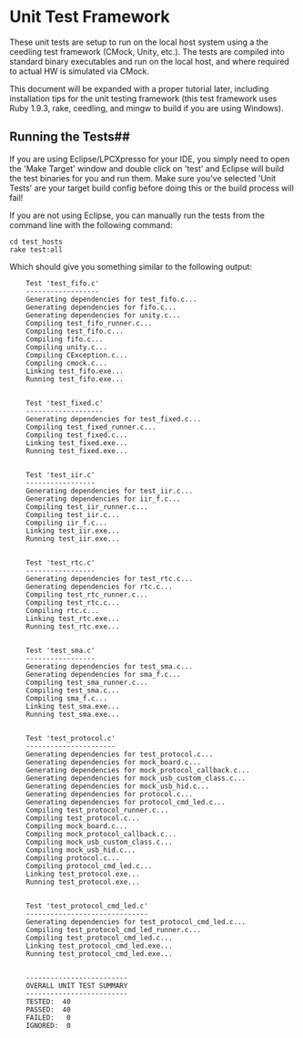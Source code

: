 # Unit Test Framework #

These unit tests are setup to run on the local host system using a the ceedling test framework (CMock, Unity, etc.).  The tests are compiled into standard binary executables and run on the local host, and where required to actual HW is simulated via CMock.

This document will be expanded with a proper tutorial later, including installation tips for the unit testing framework (this test framework uses Ruby 1.9.3, rake, ceedling, and mingw to build if you are using Windows).

## Running the Tests##

If you are using Eclipse/LPCXpresso for your IDE, you simply need to open the 'Make Target' window and double click on 'test' and Eclipse will build the test binaries for you and run them.  Make sure you've selected 'Unit Tests' are your target build config before doing this or the build process will fail!

If you are not using Eclipse, you can manually run the tests from the command line with the following command:
```
cd test_hosts
rake test:all
```
Which should give you something similar to the following output:
```
	Test 'test_fifo.c'
	------------------
	Generating dependencies for test_fifo.c...
	Generating dependencies for fifo.c...
	Generating dependencies for unity.c...
	Compiling test_fifo_runner.c...
	Compiling test_fifo.c...
	Compiling fifo.c...
	Compiling unity.c...
	Compiling CException.c...
	Compiling cmock.c...
	Linking test_fifo.exe...
	Running test_fifo.exe...
	
	
	Test 'test_fixed.c'
	-------------------
	Generating dependencies for test_fixed.c...
	Compiling test_fixed_runner.c...
	Compiling test_fixed.c...
	Linking test_fixed.exe...
	Running test_fixed.exe...
	
	
	Test 'test_iir.c'
	-----------------
	Generating dependencies for test_iir.c...
	Generating dependencies for iir_f.c...
	Compiling test_iir_runner.c...
	Compiling test_iir.c...
	Compiling iir_f.c...
	Linking test_iir.exe...
	Running test_iir.exe...
	
	
	Test 'test_rtc.c'
	-----------------
	Generating dependencies for test_rtc.c...
	Generating dependencies for rtc.c...
	Compiling test_rtc_runner.c...
	Compiling test_rtc.c...
	Compiling rtc.c...
	Linking test_rtc.exe...
	Running test_rtc.exe...
	
	
	Test 'test_sma.c'
	-----------------
	Generating dependencies for test_sma.c...
	Generating dependencies for sma_f.c...
	Compiling test_sma_runner.c...
	Compiling test_sma.c...
	Compiling sma_f.c...
	Linking test_sma.exe...
	Running test_sma.exe...
	
	
	Test 'test_protocol.c'
	----------------------
	Generating dependencies for test_protocol.c...
	Generating dependencies for mock_board.c...
	Generating dependencies for mock_protocol_callback.c...
	Generating dependencies for mock_usb_custom_class.c...
	Generating dependencies for mock_usb_hid.c...
	Generating dependencies for protocol.c...
	Generating dependencies for protocol_cmd_led.c...
	Compiling test_protocol_runner.c...
	Compiling test_protocol.c...
	Compiling mock_board.c...
	Compiling mock_protocol_callback.c...
	Compiling mock_usb_custom_class.c...
	Compiling mock_usb_hid.c...
	Compiling protocol.c...
	Compiling protocol_cmd_led.c...
	Linking test_protocol.exe...
	Running test_protocol.exe...
	
	
	Test 'test_protocol_cmd_led.c'
	------------------------------
	Generating dependencies for test_protocol_cmd_led.c...
	Compiling test_protocol_cmd_led_runner.c...
	Compiling test_protocol_cmd_led.c...
	Linking test_protocol_cmd_led.exe...
	Running test_protocol_cmd_led.exe...
	
	
	-------------------------
	OVERALL UNIT TEST SUMMARY
	-------------------------
	TESTED:  40
	PASSED:  40
	FAILED:   0
	IGNORED:  0
```

